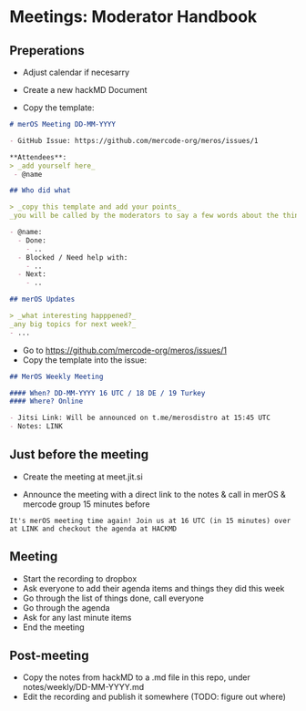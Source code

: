 # Meetings: Moderator Handbook

## Preperations

- Adjust calendar if necesarry

- Create a new hackMD Document

- Copy the template:

```md
# merOS Meeting DD-MM-YYYY

- GitHub Issue: https://github.com/mercode-org/meros/issues/1

**Attendees**:
> _add yourself here_
 - @name

## Who did what

> _copy this template and add your points_
_you will be called by the moderators to say a few words about the things you did, if you want to_

- @name:
  - Done:
    - ..
  - Blocked / Need help with:
    - ..
  - Next:
    - ..

## merOS Updates

> _what interesting happpened?_
_any big topics for next week?_
- ...

```

- Go to https://github.com/mercode-org/meros/issues/1
- Copy the template into the issue:

```md
## MerOS Weekly Meeting

#### When? DD-MM-YYYY 16 UTC / 18 DE / 19 Turkey
#### Where? Online

- Jitsi Link: Will be announced on t.me/merosdistro at 15:45 UTC
- Notes: LINK
```

## Just before the meeting

- Create the meeting at meet.jit.si

- Announce the meeting with a direct link to the notes & call in merOS & mercode group 15 minutes before

`It's merOS meeting time again! Join us at 16 UTC (in 15 minutes) over at LINK and checkout the agenda at HACKMD`

## Meeting

- Start the recording to dropbox
- Ask everyone to add their agenda items and things they did this week
- Go through the list of things done, call everyone
- Go through the agenda
- Ask for any last minute items
- End the meeting

## Post-meeting

- Copy the notes from hackMD to a .md file in this repo, under notes/weekly/DD-MM-YYYY.md
- Edit the recording and publish it somewhere (TODO: figure out where)
